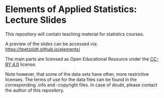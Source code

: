 # Elements of Applied Statistics: Lecture Slides

This repository will contain teaching material for statistics courses. 

A preview of the slides can be accessed via: https://tpetzoldt.github.io/elements/

The main parts are licensed  as Open Educational Resource under the [CC-BY 4.0](https://creativecommons.org/licenses/by/4.0/legalcode.en) license.

Note however, that some of the data sets have other, more restrictive licenses. The terms of use for the data files can be found in the corresponding .info and -copyright files. In case of doubt, please contact the author of this repository.

